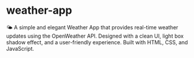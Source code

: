 # weather-app
🌤️ A simple and elegant Weather App that provides real-time weather updates using the OpenWeather API. Designed with a clean UI, light box shadow effect, and a user-friendly experience. Built with HTML, CSS, and JavaScript.
